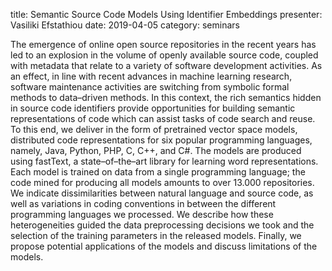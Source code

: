 title: Semantic Source Code Models Using Identifier Embeddings presenter: Vasiliki Efstathiou date: 2019-04-05 category: seminars

The emergence of online open source repositories
in the recent years has led to an explosion in the volume of
openly available source code, coupled with metadata that relate
to a variety of software development activities. As an effect, in
line with recent advances in machine learning research, software
maintenance activities are switching from symbolic formal methods
to data–driven methods. In this context, the rich semantics
hidden in source code identifiers provide opportunities for building
semantic representations of code which can assist tasks of
code search and reuse. To this end, we deliver in the form of
pretrained vector space models, distributed code representations
for six popular programming languages, namely, Java, Python,
PHP, C, C++, and C#. The models are produced using fastText, a
state–of–the–art library for learning word representations. Each
model is trained on data from a single programming language;
the code mined for producing all models amounts to over 13.000
repositories. We indicate dissimilarities between natural language
and source code, as well as variations in coding conventions in
between the different programming languages we processed. We
describe how these heterogeneities guided the data preprocessing
decisions we took and the selection of the training parameters in
the released models. Finally, we propose potential applications of
the models and discuss limitations of the models.
